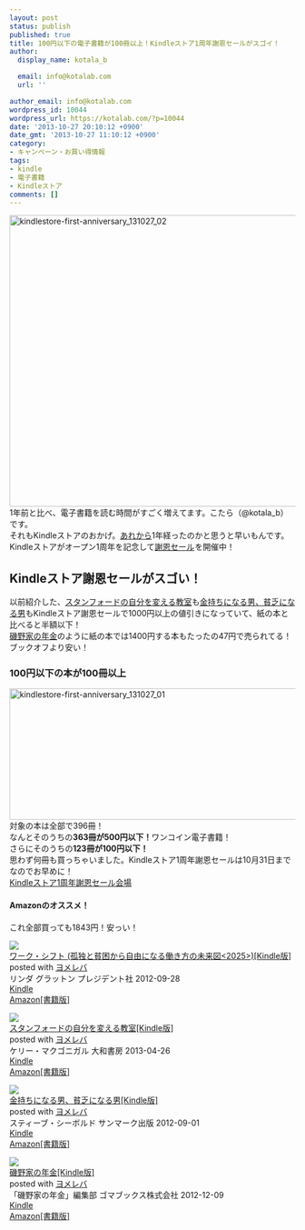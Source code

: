 ```yaml
---
layout: post
status: publish
published: true
title: 100円以下の電子書籍が100冊以上！Kindleストア1周年謝恩セールがスゴイ！
author:
  display_name: kotala_b

  email: info@kotalab.com
  url: ''

author_email: info@kotalab.com
wordpress_id: 10044
wordpress_url: https://kotalab.com/?p=10044
date: '2013-10-27 20:10:12 +0900'
date_gmt: '2013-10-27 11:10:12 +0900'
category:
- キャンペーン・お買い得情報
tags:
- kindle
- 電子書籍
- Kindleストア
comments: []
---
```

<p><img src="https://kotalab.com/wp-content/uploads/kindlestore-first-anniversary_131027_02-546x513.png" alt="kindlestore-first-anniversary_131027_02" width="546" height="513" class="alignnone size-large wp-image-10052" /><br />
1年前と比べ、電子書籍を読む時間がすごく増えてます。こたら（@kotala_b）です。<br />
それもKindleストアのおかげ。<a href="https://kotalab.com/kindlestore-open" target="_blank">あれから</a>1年経ったのかと思うと早いもんです。<br />
Kindleストアがオープン1周年を記念して<a target="_blank" href="http://www.amazon.co.jp/b/?_encoding=UTF8&camp=247&creative=7399&linkCode=ur2&node=2788212051&pf_rd_i=2275256051&pf_rd_m=AN1VRQENFRJN5&pf_rd_p=150103769&pf_rd_r=1GX6HXC5SBAQGRN2GAQE&pf_rd_s=center-2&pf_rd_t=101&tag=same-22">謝恩セール</a><img src="https://ir-jp.amazon-adsystem.com/e/ir?t=same-22&l=ur2&o=9" width="1" height="1" border="0" alt="" style="border:none !important; margin:0px !important;" />を開催中！<br />
<!--more--></p>
<h2>Kindleストア謝恩セールがスゴい！</h2>
<p>以前紹介した、<a href="https://kotalab.com/positive-observation" title="意思力は感染する！尊敬する人、見習いたい人を積極的に観察する" target="_blank">スタンフォードの自分を変える教室</a>も<a href="https://kotalab.com/books-how-rich-people-think" title="金持ちになるための3つの考え方" target="_blank">金持ちになる男、貧乏になる男</a>もKindleストア謝恩セールで1000円以上の値引きになっていて、紙の本と比べると半額以下！<br />
<a href="http://www.amazon.co.jp/exec/obidos/asin/B00AXWMFVM/same-22/" rel="nofollow" target="_blank">磯野家の年金</a>のように紙の本では1400円する本もたったの47円で売られてる！ブックオフより安い！</p>
<h3>100円以下の本が100冊以上</h3>
<p><img src="https://kotalab.com/wp-content/uploads/kindlestore-first-anniversary_131027_01-546x231.png" alt="kindlestore-first-anniversary_131027_01" width="546" height="231" class="alignnone size-large wp-image-10049" /><br />
対象の本は全部で396冊！<br />
なんとそのうちの<strong>363冊が500円以下！</strong>ワンコイン電子書籍！<br />
さらにそのうちの<strong>123冊が100円以下！</strong><br />
思わず何冊も買っちゃいました。Kindleストア1周年謝恩セールは10月31日までなのでお早めに！<br />
<a target="_blank" href="http://www.amazon.co.jp/b/?_encoding=UTF8&camp=247&creative=7399&linkCode=ur2&node=2788212051&pf_rd_i=2275256051&pf_rd_m=AN1VRQENFRJN5&pf_rd_p=150103769&pf_rd_r=1GX6HXC5SBAQGRN2GAQE&pf_rd_s=center-2&pf_rd_t=101&tag=same-22">Kindleストア1周年謝恩セール会場</a><img src="https://ir-jp.amazon-adsystem.com/e/ir?t=same-22&l=ur2&o=9" width="1" height="1" border="0" alt="" style="border:none !important; margin:0px !important;" /></p>
<h4 class="aam">Amazonのオススメ！</h4>
<p>これ全部買っても1843円！安っい！</p>
<div class="booklink-box">
<div class="booklink-image"><a href="http://www.amazon.co.jp/exec/obidos/asin/B009DFJE9Q/same-22/" rel="nofollow" target="_blank"><img src="http://ecx.images-amazon.com/images/I/41AvcbzqzDL._SL160_.jpg" style="border: none;" /></a></div>
<div class="booklink-info">
<div class="booklink-name"><a href="http://www.amazon.co.jp/exec/obidos/asin/B009DFJE9Q/same-22/" rel="nofollow" target="_blank">ワーク・シフト (孤独と貧困から自由になる働き方の未来図<2025>)[Kindle版]</a>
<div class="booklink-powered-date">posted with <a href="http://yomereba.com" rel="nofollow" target="_blank">ヨメレバ</a></div>
</div>
<div class="booklink-detail">リンダ グラットン プレジデント社 2012-09-28    </div>
<div class="booklink-link2">
<div class="shoplinkkindle"><a href="http://www.amazon.co.jp/exec/obidos/ASIN/B009DFJE9Q/same-22/" rel="nofollow" target="_blank" >Kindle</a></div>
<div class="shoplinkamazon"><a href="http://www.amazon.co.jp/exec/obidos/ASIN/4833420163/same-22/" rel="nofollow" target="_blank" title="アマゾン" >Amazon[書籍版]</a></div>
</p></div>
</div>
<div class="booklink-footer"></div>
</div>
<div class="booklink-box">
<div class="booklink-image"><a href="http://www.amazon.co.jp/exec/obidos/asin/B00CHWLZ5S/same-22/" rel="nofollow" target="_blank"><img src="http://ecx.images-amazon.com/images/I/51oPf-4nHJL._SL160_.jpg" style="border: none;" /></a></div>
<div class="booklink-info">
<div class="booklink-name"><a href="http://www.amazon.co.jp/exec/obidos/asin/B00CHWLZ5S/same-22/" rel="nofollow" target="_blank">スタンフォードの自分を変える教室[Kindle版]</a>
<div class="booklink-powered-date">posted with <a href="http://yomereba.com" rel="nofollow" target="_blank">ヨメレバ</a></div>
</div>
<div class="booklink-detail">ケリー・マクゴニガル 大和書房 2013-04-26    </div>
<div class="booklink-link2">
<div class="shoplinkkindle"><a href="http://www.amazon.co.jp/exec/obidos/ASIN/B00CHWLZ5S/same-22/" rel="nofollow" target="_blank" >Kindle</a></div>
<div class="shoplinkamazon"><a href="http://www.amazon.co.jp/exec/obidos/ASIN/4479793631/same-22/" rel="nofollow" target="_blank" title="アマゾン" >Amazon[書籍版]</a></div>
</p></div>
</div>
<div class="booklink-footer"></div>
</div>
<div class="booklink-box">
<div class="booklink-image"><a href="http://www.amazon.co.jp/exec/obidos/asin/B0095SR3SA/same-22/" rel="nofollow" target="_blank"><img src="http://ecx.images-amazon.com/images/I/41bUtIdwouL._SL160_.jpg" style="border: none;" /></a></div>
<div class="booklink-info">
<div class="booklink-name"><a href="http://www.amazon.co.jp/exec/obidos/asin/B0095SR3SA/same-22/" rel="nofollow" target="_blank">金持ちになる男、貧乏になる男[Kindle版]</a>
<div class="booklink-powered-date">posted with <a href="http://yomereba.com" rel="nofollow" target="_blank">ヨメレバ</a></div>
</div>
<div class="booklink-detail">スティーブ・シーボルド サンマーク出版 2012-09-01    </div>
<div class="booklink-link2">
<div class="shoplinkkindle"><a href="http://www.amazon.co.jp/exec/obidos/ASIN/B0095SR3SA/same-22/" rel="nofollow" target="_blank" >Kindle</a></div>
<div class="shoplinkamazon"><a href="http://www.amazon.co.jp/exec/obidos/ASIN/4763132105/same-22/" rel="nofollow" target="_blank" title="アマゾン" >Amazon[書籍版]</a></div>
</p></div>
</div>
<div class="booklink-footer"></div>
</div>
<div class="booklink-box">
<div class="booklink-image"><a href="http://www.amazon.co.jp/exec/obidos/asin/B00AXWMFVM/same-22/" rel="nofollow" target="_blank"><img src="http://ecx.images-amazon.com/images/I/51Z3I7b3WsL._SL160_.jpg" style="border: none;" /></a></div>
<div class="booklink-info">
<div class="booklink-name"><a href="http://www.amazon.co.jp/exec/obidos/asin/B00AXWMFVM/same-22/" rel="nofollow" target="_blank">磯野家の年金[Kindle版]</a>
<div class="booklink-powered-date">posted with <a href="http://yomereba.com" rel="nofollow" target="_blank">ヨメレバ</a></div>
</div>
<div class="booklink-detail">「磯野家の年金」編集部 ゴマブックス株式会社 2012-12-09    </div>
<div class="booklink-link2">
<div class="shoplinkkindle"><a href="http://www.amazon.co.jp/exec/obidos/ASIN/B00AXWMFVM/same-22/" rel="nofollow" target="_blank" >Kindle</a></div>
<div class="shoplinkamazon"><a href="http://www.amazon.co.jp/exec/obidos/ASIN/4777115682/same-22/" rel="nofollow" target="_blank" title="アマゾン" >Amazon[書籍版]</a></div>
</p></div>
</div>
<div class="booklink-footer"></div>
</div>

